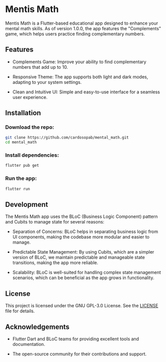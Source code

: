 # Mentis Math

Mentis Math is a Flutter-based educational app designed to enhance your mental math skills. As of version 1.0.0, the app features the "Complements" game, which helps users practice finding complementary numbers.

## Features

- Complements Game: Improve your ability to find complementary numbers that add up to 10.

- Responsive Theme: The app supports both light and dark modes, adapting to your system settings.

- Clean and Intuitive UI: Simple and easy-to-use interface for a seamless user experience.

## Installation

### Download the repo:

```bash
git clone https://github.com/cardosopab/mental_math.git
cd mental_math
```

### Install dependencies:

```bash
flutter pub get
```

### Run the app:

```bash
flutter run
```

## Development

The Mentis Math app uses the BLoC (Business Logic Component) pattern and Cubits to manage state for several reasons:

- Separation of Concerns: BLoC helps in separating business logic from UI components, making the codebase more modular and easier to manage.

- Predictable State Management: By using Cubits, which are a simpler version of BLoC, we maintain predictable and manageable state transitions, making the app more reliable.

- Scalability: BLoC is well-suited for handling complex state management scenarios, which can be beneficial as the app grows in functionality.

## License

This project is licensed under the GNU GPL-3.0 License. See the [LICENSE](LICENSE) file for details.

## Acknowledgements

- Flutter Dart and BLoC teams for providing excellent tools and documentation.

- The open-source community for their contributions and support.
